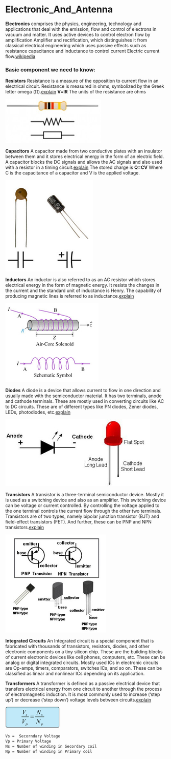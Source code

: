 # Electronic_And_Antenna

**Electronics** comprises the physics, engineering, technology and applications that deal with the emission, flow and control of electrons in vacuum  and matter. It uses active devices to control electron flow by amplification Amplifier and rectification, which distinguishes it from classical electrical engineering which uses passive effects such as resistance capacitance and inductance to control current Electric current flow.[wikipedia](https://en.wikipedia.org/wiki/Electronics)

### Basic component we need to know:
**Resistors** 
Resistance is a measure of the opposition to current flow in an electrical circuit.
Resistance is measured in ohms, symbolized by the Greek letter omega (Ω).[explain](https://www.youtube.com/watch?v=HsLLq6Rm5tU)
**V=IR**
The units of the resistance are ohms

![Resistor](/image/resistor.jpg)

**Capacitors** 
A capacitor made from two conductive plates with an insulator between them and it stores electrical energy in the form of an electric field. A capacitor blocks the DC signals and allows the AC signals and also used with a resistor in a timing circuit.[explain](https://www.youtube.com/watch?v=X4EUwTwZ110&t=91s)
The stored charge is **Q=CV**
Where
C is the capacitance of a capacitor and
V is the applied voltage.

![Capacitor](/image/capacitor.jpg)

**Inductors**
An inductor is also referred to as an AC resistor which stores electrical energy in the form of magnetic energy. It resists the changes in the current and the standard unit of inductance is Henry. The capability of producing magnetic lines is referred to as inductance.[explain](https://www.youtube.com/watch?v=KSylo01n5FY&t=437s)

![Inductor](/image/inductor.jpg)

**Diodes**
A diode is a device that allows current to flow in one direction and usually made with the semiconductor material. It has two terminals, anode and cathode terminals. These are mostly used in converting circuits like AC to DC circuits. These are of different types like PN diodes, Zener diodes, LEDs, photodiodes, etc.[explain](https://www.youtube.com/watch?v=Fwj_d3uO5g8)

![Diode](/image/diode.jpg)

**Transistors**
A transistor is a three-terminal semiconductor device. Mostly it is used as a switching device and also as an amplifier. This switching device can be voltage or current controlled. By controlling the voltage applied to the one terminal controls the current flow through the other two terminals. Transistors are of two types, namely bipolar junction transistor (BJT) and field-effect transistors (FET). And further, these can be PNP and NPN transistors.[explain](https://www.youtube.com/watch?v=J4oO7PT_nzQ&t=13s)

![Transistor](/image/transistor.jpg)

**Integrated Circuits**
An Integrated circuit is a special component that is fabricated with thousands of transistors, resistors, diodes, and other electronic components on a tiny silicon chip. These are the building blocks of current electronic devices like cell phones, computers, etc. These can be analog or digital integrated circuits. Mostly used ICs in electronic circuits are Op-amps, timers, comparators, switches ICs, and so on. These can be classified as linear and nonlinear ICs depending on its application.

**Transformers**
A transformer is defined as a passive electrical device that transfers electrical energy from one circuit to another through the process of electromagnetic induction. It is most commonly used to increase (‘step up’) or decrease (‘step down’) voltage levels between circuits.[explain](https://www.youtube.com/watch?v=Cx4_7lIjoBA)

![Transformer-Fomula](/image/transformer-fomula.png)

	Vs =  Secorndary Voltage
	Vp = Primary Voltage
	Ns = Number of winding in Secordary coil
	Np = Number of winding in Primary coil


